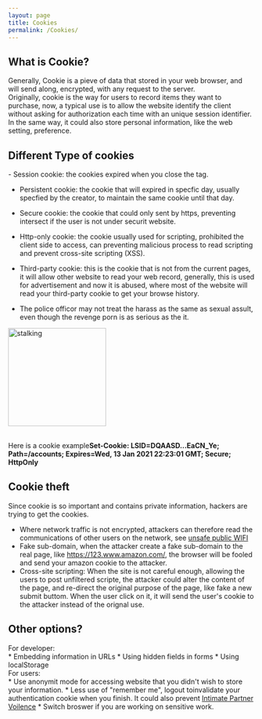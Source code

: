 ```yaml
---
layout: page
title: Cookies
permalink: /Cookies/
---
```


<h2>What is Cookie?</h2>
Generally, Cookie is a pieve of data that stored in your web browser, and will send along, encrypted, with any request to the server.<br>
Originally, cookie is the way for users to record items they want to purchase, now, a typical use is to allow the website identify the client without asking for authorization each time with an unique session identifier.
In the same way, it could also store personal information, like the web setting, preference.

<h2>Different Type of cookies</h2>
- Session cookie: the cookies expired when you close the tag.

- Persistent cookie: the cookie that will expired in specfic day, usually specfied by the creator, to maintain the same cookie until that day.

- Secure cookie: the cookie that could only sent by https, preventing intersect if the user is not under securit website.

- Http-only cookie: the cookie usually used for scripting, prohibited the client side to access, can preventing malicious process to read scripting and prevent cross-site scripting (XSS). 

- Third-party cookie: this is the cookie that is not from the current pages, it will allow other website to read your web record, generally, this is used for advertisement and now it is abused, where most of the website will read your third-party cookie to get your browse history.

- The police officor may not treat the harass as the same as sexual assult, even though the revenge porn is as serious as the it.


<img src="/livingpeacefully/social media.jpg" alt="stalking" width="200" height="200" />

<br>Here is a cookie example<strong>Set-Cookie: LSID=DQAASD…EaCN_Ye; Path=/accounts; Expires=Wed, 13 Jan 2021 22:23:01 GMT; Secure; HttpOnly</strong>

<h2>Cookie theft</h2>

Since cookie is so important and contains private information, hackers are trying to get the cookies. <br>
* Where network traffic is not encrypted, attackers can therefore read the communications of other users on the network, see <a href="https://everydaysecurity.github.io/everydaysecurity/publicwifi/">unsafe public WIFI</a><br>
* Fake sub-domain, when the attacker create a fake sub-domain to the real page, like https://123.www.amazon.com/, the browser will be fooled and send your amazon cookie to the attacker.
* Cross-site scripting: When the site is not careful enough, allowing the users to post unfiltered scripte, the attacker could alter the content of the page, and re-direct the original purpose of the page, like fake a new submit buttom. When the user click on it, it will send the user's cookie to the attacker instead of the orignal use.

<h2>Other options?</h2>
For developer:<br>
* Embedding information in URLs
* Using hidden fields in forms
* Using localStorage
<br>
For users:<br>
* Use anonymit mode for accessing website that you didn't wish to store your information.
* Less use of "remember me", logout toinvalidate your authentication cookie when you finish. It could also prevent <a href="https://everydaysecurity.github.io/livingpeacefully/intimatepartnervoilence/">Intimate Partner Voilence</a>
* Switch broswer if you are working on sensitive work.
